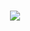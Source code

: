 
<br>
<p align="center">
  <img src="https://media.giphy.com/media/WKdWA04KRn58A/giphy.gif">
</p>
<br>
<div align="center">
